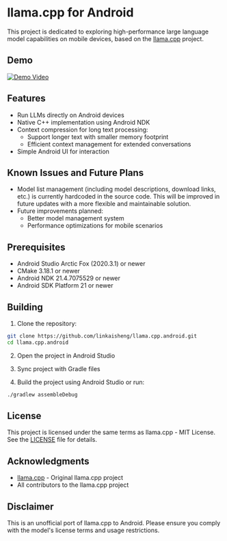 # llama.cpp for Android

This project is dedicated to exploring high-performance large language model capabilities on mobile devices, based on the [llama.cpp](https://github.com/ggerganov/llama.cpp) project.

## Demo

[![Demo Video](https://img.youtube.com/vi/0Jis5UVzRwk/0.jpg)](https://www.youtube.com/shorts/0Jis5UVzRwk)

## Features

- Run LLMs directly on Android devices
- Native C++ implementation using Android NDK
- Context compression for long text processing:
  - Support longer text with smaller memory footprint
  - Efficient context management for extended conversations
- Simple Android UI for interaction

## Known Issues and Future Plans

- Model list management (including model descriptions, download links, etc.) is currently hardcoded in the source code. This will be improved in future updates with a more flexible and maintainable solution.
- Future improvements planned:
  - Better model management system
  - Performance optimizations for mobile scenarios

## Prerequisites

- Android Studio Arctic Fox (2020.3.1) or newer
- CMake 3.18.1 or newer
- Android NDK 21.4.7075529 or newer
- Android SDK Platform 21 or newer

## Building

1. Clone the repository:
```bash
git clone https://github.com/linkaisheng/llama.cpp.android.git
cd llama.cpp.android
```

2. Open the project in Android Studio

3. Sync project with Gradle files

4. Build the project using Android Studio or run:
```bash
./gradlew assembleDebug
```

## License

This project is licensed under the same terms as llama.cpp - MIT License. See the [LICENSE](LICENSE) file for details.

## Acknowledgments

- [llama.cpp](https://github.com/ggerganov/llama.cpp) - Original llama.cpp project
- All contributors to the llama.cpp project

## Disclaimer

This is an unofficial port of llama.cpp to Android. Please ensure you comply with the model's license terms and usage restrictions.
